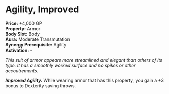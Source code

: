 # Agility, Improved

**Price:** +4,000 GP  
**Property:** Armor  
**Body Slot:** Body  
**Aura:** Moderate Transmutation  
**Synergy Prerequisite:** Agility  
**Activation:** -

*This suit of armor appears more streamlined and elegant than others of its type. It has a smoothly worked surface and no spikes or other accoutrements.*

***Improved Agility.*** While wearing armor that has this property, you gain a +3 bonus to Dexterity saving throws.